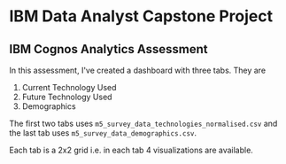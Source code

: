 # IBM Data Analyst Capstone Project
## IBM Cognos Analytics Assessment

In this assessment, I've created a dashboard with three tabs. They are
1. Current Technology Used
2. Future Technology Used
3. Demographics

The first two tabs uses `m5_survey_data_technologies_normalised.csv` and the last tab uses `m5_survey_data_demographics.csv`.

Each tab is a 2x2 grid i.e. in each tab 4 visualizations are available.
